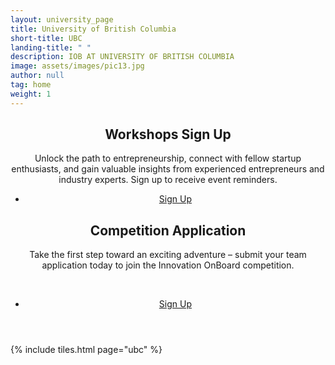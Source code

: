 ```yaml
---
layout: university_page
title: University of British Columbia
short-title: UBC
landing-title: " "
description: IOB AT UNIVERSITY OF BRITISH COLUMBIA
image: assets/images/pic13.jpg
author: null
tag: home
weight: 1
---
```


<!-- Main -->
<div id="main" class="alt">
    <section id="one" class="alt">
      <div class="inner">
        <header>
          <div class="row">
            <div class="6u 12u$(small)">
              <div class="box">
                <h1>Workshops Sign Up</h1>
                <p>
                  Unlock the path to entrepreneurship, connect with fellow startup enthusiasts, and gain valuable
                  insights from experienced entrepreneurs and industry experts. Sign up to receive event reminders.
                </p>
                <ul class="actions fit">
                  <li>
                    <a href="{{ '/participant-signup.html' | prepend: site.baseurl | prepend: site.url }}"
                      target="_blank" class="button fit">Sign Up</a>
                  </li>
                </ul>
              </div>
            </div>
            <div class="6u 12u$(small)">
              <div class="box">
                <h1>Competition Application</h1>
                <p>
                  Take the first step toward an exciting adventure – submit your team application today to join the
                  Innovation OnBoard competition.
                  <br>
                </p>
                <br>
                <ul class="actions fit">
                  <li>
                    <a href="{{ '/competition-application-choice.html' | prepend: site.baseurl | prepend: site.url }}"
                      target="_blank" class="button fit">Sign Up</a>
                  </li>
                </ul>
              </div>
            </div>
          </div>
        </header>
      </div>
    </section>
</div>

{% include tiles.html page="ubc" %}
